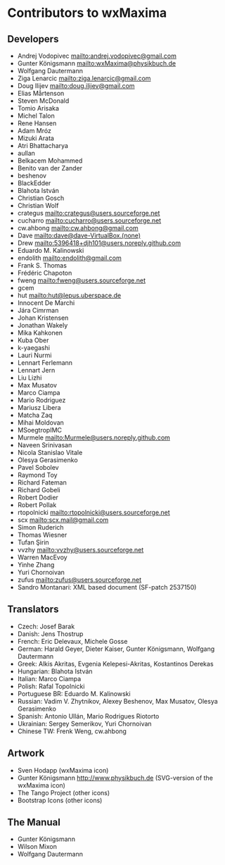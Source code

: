 # Contributors to wxMaxima

## Developers

  - Andrej Vodopivec <mailto:andrej.vodopivec@gmail.com>
  - Gunter Königsmann <mailto:wxMaxima@physikbuch.de>
  - Wolfgang Dautermann
  - Ziga Lenarcic <mailto:ziga.lenarcic@gmail.com>
  - Doug Ilijev <mailto:doug.ilijev@gmail.com>
  - Elias Mårtenson
  - Steven McDonald
  - Tomio Arisaka
  - Michel Talon
  - Rene Hansen
  - Adam Mróz
  - Mizuki Arata
  - Atri Bhattacharya
  - aullan
  - Belkacem Mohammed
  - Benito van der Zander
  - beshenov
  - BlackEdder
  - Blahota István
  - Christian Gosch
  - Christian Wolf
  - crategus <mailto:crategus@users.sourceforge.net>
  - cucharro <mailto:cucharro@users.sourceforge.net>
  - cw.ahbong <mailto:cw.ahbong@gmail.com>
  - Dave <mailto:dave@dave-VirtualBox.(none)>
  - Drew <mailto:5396418+djh101@users.noreply.github.com>
  - Eduardo M. Kalinowski
  - endolith <mailto:endolith@gmail.com>
  - Frank S. Thomas
  - Frédéric Chapoton
  - fweng <mailto:fweng@users.sourceforge.net>
  - gcem
  - hut <mailto:hut@lepus.uberspace.de>
  - Innocent De Marchi
  - Jára Cimrman
  - Johan Kristensen
  - Jonathan Wakely
  - Mika Kahkonen
  - Kuba Ober
  - k-yaegashi
  - Lauri Nurmi
  - Lennart Ferlemann
  - Lennart Jern
  - Liu Lizhi
  - Max Musatov
  - Marco Ciampa
  - Mario Rodriguez
  - Mariusz Libera
  - Matcha Zaq
  - Mihai Moldovan
  - MSoegtropIMC
  - Murmele <mailto:Murmele@users.noreply.github.com>
  - Naveen Srinivasan
  - Nicola Stanislao Vitale
  - Olesya Gerasimenko
  - Pavel Sobolev
  - Raymond Toy
  - Richard Fateman
  - Richard Gobeli
  - Robert Dodier
  - Robert Pollak
  - rtopolnicki <mailto:rtopolnicki@users.sourceforge.net>
  - scx <mailto:scx.mail@gmail.com>
  - Simon Ruderich
  - Thomas Wiesner
  - Tufan Şirin
  - vvzhy <mailto:vvzhy@users.sourceforge.net>
  - Warren MacEvoy
  - Yinhe Zhang
  - Yuri Chornoivan
  - zufus <mailto:zufus@users.sourceforge.net>
  - Sandro Montanari: XML based document (SF-patch 2537150)

## Translators

  - Czech: Josef Barak
  - Danish: Jens Thostrup
  - French: Eric Delevaux, Michele Gosse
  - German: Harald Geyer, Dieter Kaiser, Gunter Königsmann, Wolfgang Dautermann
  - Greek: Alkis Akritas, Evgenia Kelepesi-Akritas, Kostantinos Derekas
  - Hungarian: Blahota István
  - Italian: Marco Ciampa
  - Polish: Rafal Topolnicki
  - Portuguese BR: Eduardo M. Kalinowski
  - Russian: Vadim V. Zhytnikov, Alexey Beshenov, Max Musatov, Olesya Gerasimenko
  - Spanish: Antonio Ullán, Mario Rodrigues Riotorto
  - Ukrainian: Sergey Semerikov, Yuri Chornoivan
  - Chinese TW: Frenk Weng, cw.ahbong

## Artwork

  - Sven Hodapp (wxMaxima icon)
  - Gunter Königsmann <http://www.physikbuch.de> (SVG-version of the wxMaxima icon)
  - The Tango Project (other icons)
  - Bootstrap Icons (other icons)

## The Manual

  - Gunter Königsmann
  - Wilson Mixon
  - Wolfgang Dautermann


